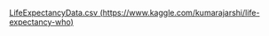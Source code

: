 [LifeExpectancyData.csv (https://www.kaggle.com/kumarajarshi/life-expectancy-who)](https://www.kaggle.com/kumarajarshi/life-expectancy-who)

